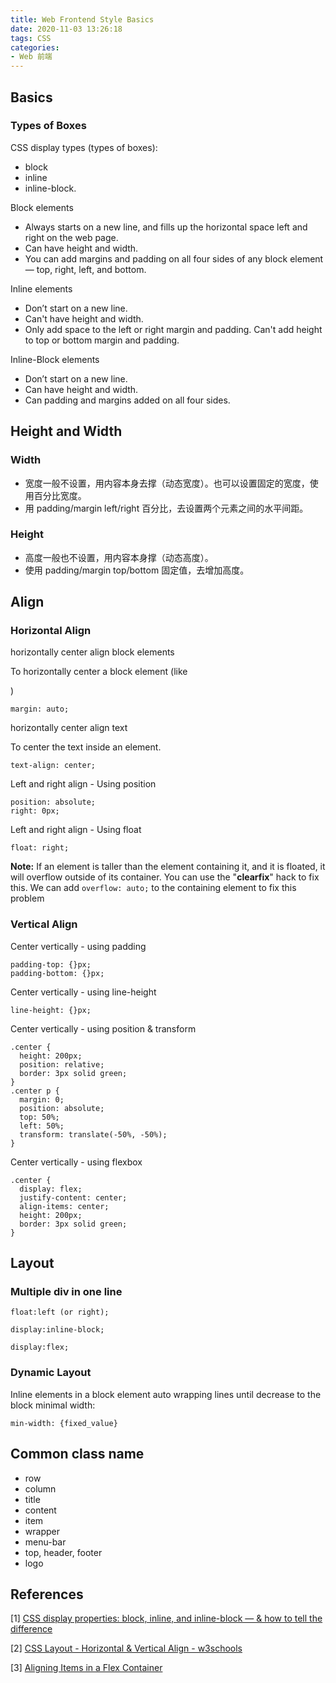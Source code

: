 ```yaml
---
title: Web Frontend Style Basics
date: 2020-11-03 13:26:18
tags: CSS
categories:
- Web 前端
---
```




## Basics

### Types of Boxes

CSS display types (types of boxes): 

- block
- inline
- inline-block.

Block elements 

- Always starts on a new line, and fills up the horizontal space left and right on the web page. 
- Can have height and width.
- You can add margins and padding on all four sides of any block element — top, right, left, and bottom.

Inline elements

- Don’t start on a new line.
- Can't have height and width.
- Only add space to the left or right margin and padding. Can't add height to top or bottom margin and padding.

Inline-Block elements

- Don’t start on a new line.
- Can have height and width.
- Can padding and margins added on all four sides.

## Height and Width

### Width

- 宽度一般不设置，用内容本身去撑（动态宽度）。也可以设置固定的宽度，使用百分比宽度。
- 用 padding/margin left/right 百分比，去设置两个元素之间的水平间距。

### Height

- 高度一般也不设置，用内容本身撑（动态高度）。
- 使用 padding/margin top/bottom 固定值，去增加高度。

## Align

### Horizontal Align

horizontally center align block elements

To horizontally center a block element (like <div>)

```
margin: auto;
```

horizontally center align text

To center the text inside an element.

```
text-align: center;
```

Left and right align - Using position

```
position: absolute;
right: 0px;
```

Left and right align - Using float

```
float: right;
```

**Note:** If an element is taller than the element containing it, and it is floated, it will overflow outside of its container. You can use the "**clearfix**" hack to fix this. We can add `overflow: auto;` to the containing element to fix this problem

### Vertical Align

Center vertically - using padding

```
padding-top: {}px;
padding-bottom: {}px;
```

Center vertically - using line-height

```
line-height: {}px;
```

Center vertically - using position & transform

```
.center {
  height: 200px;
  position: relative;
  border: 3px solid green;
}
.center p {
  margin: 0;
  position: absolute;
  top: 50%;
  left: 50%;
  transform: translate(-50%, -50%);
}
```

Center vertically - using flexbox

```
.center {
  display: flex;
  justify-content: center;
  align-items: center;
  height: 200px;
  border: 3px solid green;
}
```



## Layout



### Multiple div in one line

```
float:left (or right);
```

```
display:inline-block;
```

```
display:flex;
```

### Dynamic Layout

Inline elements in a block element auto wrapping lines until decrease to the block minimal width:

```
min-width: {fixed_value}
```



## Common class name

- row
- column
- title
- content
- item
- wrapper
- menu-bar
- top, header, footer
- logo



## References

[1] [CSS display properties: block, inline, and inline-block — & how to tell the difference](https://medium.com/@DaphneWatson/css-display-properties-block-inline-and-inline-block-how-to-tell-the-difference-7d3a1e6e3051)

[2] [CSS Layout - Horizontal & Vertical Align - w3schools](https://www.w3schools.com/css/css_align.asp)

[3] [Aligning Items in a Flex Container](https://developer.mozilla.org/en-US/docs/Web/CSS/CSS_Flexible_Box_Layout/Aligning_Items_in_a_Flex_Container)